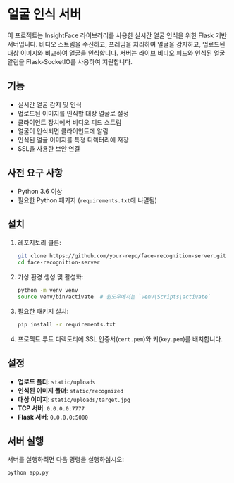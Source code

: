 # 얼굴 인식 서버

이 프로젝트는 InsightFace 라이브러리를 사용한 실시간 얼굴 인식을 위한 Flask 기반 서버입니다. 비디오 스트림을 수신하고, 프레임을 처리하여 얼굴을 감지하고, 업로드된 대상 이미지와 비교하여 얼굴을 인식합니다. 서버는 라이브 비디오 피드와 인식된 얼굴 알림을 Flask-SocketIO를 사용하여 지원합니다.

## 기능

- 실시간 얼굴 감지 및 인식
- 업로드된 이미지를 인식할 대상 얼굴로 설정
- 클라이언트 장치에서 비디오 피드 스트림
- 얼굴이 인식되면 클라이언트에 알림
- 인식된 얼굴 이미지를 특정 디렉터리에 저장
- SSL을 사용한 보안 연결

## 사전 요구 사항

- Python 3.6 이상
- 필요한 Python 패키지 (`requirements.txt`에 나열됨)

## 설치

1. 레포지토리 클론:

    ```bash
    git clone https://github.com/your-repo/face-recognition-server.git
    cd face-recognition-server
    ```

2. 가상 환경 생성 및 활성화:

    ```bash
    python -m venv venv
    source venv/bin/activate  # 윈도우에서는 `venv\Scripts\activate`
    ```

3. 필요한 패키지 설치:

    ```bash
    pip install -r requirements.txt
    ```

4. 프로젝트 루트 디렉토리에 SSL 인증서(`cert.pem`)와 키(`key.pem`)를 배치합니다.

## 설정

- **업로드 폴더**: `static/uploads`
- **인식된 이미지 폴더**: `static/recognized`
- **대상 이미지**: `static/uploads/target.jpg`
- **TCP 서버**: `0.0.0.0:7777`
- **Flask 서버**: `0.0.0.0:5000`

## 서버 실행

서버를 실행하려면 다음 명령을 실행하십시오:

```bash
python app.py
